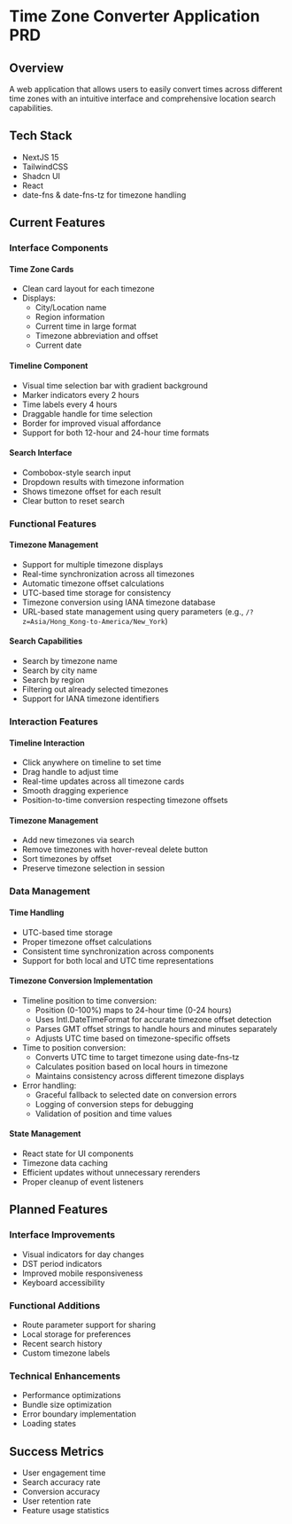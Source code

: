 # Time Zone Converter Application PRD

## Overview
A web application that allows users to easily convert times across different time zones with an intuitive interface and comprehensive location search capabilities.

## Tech Stack
- NextJS 15
- TailwindCSS
- Shadcn UI
- React
- date-fns & date-fns-tz for timezone handling

## Current Features

### Interface Components
#### Time Zone Cards
- Clean card layout for each timezone
- Displays:
  - City/Location name
  - Region information
  - Current time in large format
  - Timezone abbreviation and offset
  - Current date

#### Timeline Component
- Visual time selection bar with gradient background
- Marker indicators every 2 hours
- Time labels every 4 hours
- Draggable handle for time selection
- Border for improved visual affordance
- Support for both 12-hour and 24-hour time formats

#### Search Interface
- Combobox-style search input
- Dropdown results with timezone information
- Shows timezone offset for each result
- Clear button to reset search

### Functional Features
#### Timezone Management
- Support for multiple timezone displays
- Real-time synchronization across all timezones
- Automatic timezone offset calculations
- UTC-based time storage for consistency
- Timezone conversion using IANA timezone database
- URL-based state management using query parameters (e.g., `/?z=Asia/Hong_Kong-to-America/New_York`)

#### Search Capabilities
- Search by timezone name
- Search by city name
- Search by region
- Filtering out already selected timezones
- Support for IANA timezone identifiers

### Interaction Features
#### Timeline Interaction
- Click anywhere on timeline to set time
- Drag handle to adjust time
- Real-time updates across all timezone cards
- Smooth dragging experience
- Position-to-time conversion respecting timezone offsets

#### Timezone Management
- Add new timezones via search
- Remove timezones with hover-reveal delete button
- Sort timezones by offset
- Preserve timezone selection in session

### Data Management
#### Time Handling
- UTC-based time storage
- Proper timezone offset calculations
- Consistent time synchronization across components
- Support for both local and UTC time representations

#### Timezone Conversion Implementation
- Timeline position to time conversion:
  - Position (0-100%) maps to 24-hour time (0-24 hours)
  - Uses Intl.DateTimeFormat for accurate timezone offset detection
  - Parses GMT offset strings to handle hours and minutes separately
  - Adjusts UTC time based on timezone-specific offsets
- Time to position conversion:
  - Converts UTC time to target timezone using date-fns-tz
  - Calculates position based on local hours in timezone
  - Maintains consistency across different timezone displays
- Error handling:
  - Graceful fallback to selected date on conversion errors
  - Logging of conversion steps for debugging
  - Validation of position and time values

#### State Management
- React state for UI components
- Timezone data caching
- Efficient updates without unnecessary rerenders
- Proper cleanup of event listeners

## Planned Features

### Interface Improvements
- Visual indicators for day changes
- DST period indicators
- Improved mobile responsiveness
- Keyboard accessibility

### Functional Additions
- Route parameter support for sharing
- Local storage for preferences
- Recent search history
- Custom timezone labels

### Technical Enhancements
- Performance optimizations
- Bundle size optimization
- Error boundary implementation
- Loading states

## Success Metrics
- User engagement time
- Search accuracy rate
- Conversion accuracy
- User retention rate
- Feature usage statistics